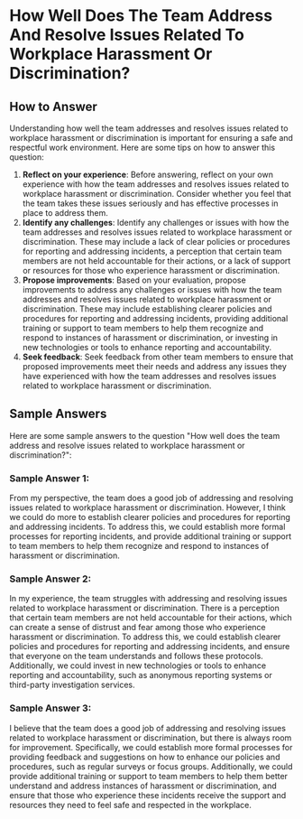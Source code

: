 How Well Does The Team Address And Resolve Issues Related To Workplace Harassment Or Discrimination?
===========================================================================================================================

How to Answer
-------------

Understanding how well the team addresses and resolves issues related to workplace harassment or discrimination is important for ensuring a safe and respectful work environment. Here are some tips on how to answer this question:

1. **Reflect on your experience**: Before answering, reflect on your own experience with how the team addresses and resolves issues related to workplace harassment or discrimination. Consider whether you feel that the team takes these issues seriously and has effective processes in place to address them.
2. **Identify any challenges**: Identify any challenges or issues with how the team addresses and resolves issues related to workplace harassment or discrimination. These may include a lack of clear policies or procedures for reporting and addressing incidents, a perception that certain team members are not held accountable for their actions, or a lack of support or resources for those who experience harassment or discrimination.
3. **Propose improvements**: Based on your evaluation, propose improvements to address any challenges or issues with how the team addresses and resolves issues related to workplace harassment or discrimination. These may include establishing clearer policies and procedures for reporting and addressing incidents, providing additional training or support to team members to help them recognize and respond to instances of harassment or discrimination, or investing in new technologies or tools to enhance reporting and accountability.
4. **Seek feedback**: Seek feedback from other team members to ensure that proposed improvements meet their needs and address any issues they have experienced with how the team addresses and resolves issues related to workplace harassment or discrimination.

Sample Answers
--------------

Here are some sample answers to the question "How well does the team address and resolve issues related to workplace harassment or discrimination?":

### Sample Answer 1:

From my perspective, the team does a good job of addressing and resolving issues related to workplace harassment or discrimination. However, I think we could do more to establish clearer policies and procedures for reporting and addressing incidents. To address this, we could establish more formal processes for reporting incidents, and provide additional training or support to team members to help them recognize and respond to instances of harassment or discrimination.

### Sample Answer 2:

In my experience, the team struggles with addressing and resolving issues related to workplace harassment or discrimination. There is a perception that certain team members are not held accountable for their actions, which can create a sense of distrust and fear among those who experience harassment or discrimination. To address this, we could establish clearer policies and procedures for reporting and addressing incidents, and ensure that everyone on the team understands and follows these protocols. Additionally, we could invest in new technologies or tools to enhance reporting and accountability, such as anonymous reporting systems or third-party investigation services.

### Sample Answer 3:

I believe that the team does a good job of addressing and resolving issues related to workplace harassment or discrimination, but there is always room for improvement. Specifically, we could establish more formal processes for providing feedback and suggestions on how to enhance our policies and procedures, such as regular surveys or focus groups. Additionally, we could provide additional training or support to team members to help them better understand and address instances of harassment or discrimination, and ensure that those who experience these incidents receive the support and resources they need to feel safe and respected in the workplace.
